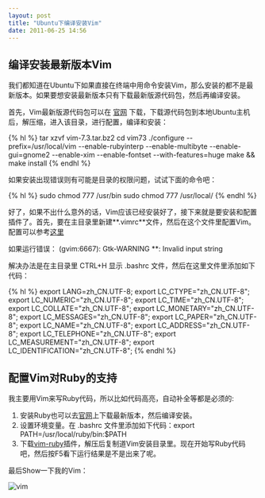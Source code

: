 ```yaml
---
layout: post
title: "Ubuntu下编译安装Vim"
date: 2011-06-25 14:56
---
```

## 编译安装最新版本Vim

我们都知道在Ubuntu下如果直接在终端中用命令安装Vim，那么安装的都不是最新版本。如果要想安装最新版本只有下载最新版源代码包，然后再编译安装。

首先，Vim最新版源代码包可以在 [官网](http://www.vim.org/ "官网") 下载，下载源代码包到本地Ubuntu主机后，解压缩，进入该目录，进行配置，编译和安装：

{% hl %}
tar xzvf vim-7.3.tar.bz2
cd vim73
./configure --prefix=/usr/local/vim --enable-rubyinterp --enable-multibyte --enable-gui=gnome2 --enable-xim --enable-fontset --with-features=huge
make && make install
{% endhl %}

如果安装出现错误则有可能是目录的权限问题，试试下面的命令吧：

{% hl %}
sudo chmod 777 /usr/bin
sudo chmod 777 /usr/local/
{% endhl %}

好了，如果不出什么意外的话，Vim应该已经安装好了，接下来就是要安装和配置插件了。首先，要在主目录里新建**.vimrc**文件，然后在这个文件里配置Vim。
配置可以参考[这里](https://github.com/panweizeng/env)

如果运行错误：  (gvim:6667): Gtk-WARNING **: Invalid input string

解决办法是在主目录里 CTRL+H 显示 .bashrc 文件，然后在这里文件里添加如下代码：

{% hl %}
export  LANG=zh_CN.UTF-8;
export  LC_CTYPE="zh_CN.UTF-8";
export  LC_NUMERIC="zh_CN.UTF-8";
export  LC_TIME="zh_CN.UTF-8";
export  LC_COLLATE="zh_CN.UTF-8";
export  LC_MONETARY="zh_CN.UTF-8";
export  LC_MESSAGES="zh_CN.UTF-8";
export  LC_PAPER="zh_CN.UTF-8";
export  LC_NAME="zh_CN.UTF-8";
export  LC_ADDRESS="zh_CN.UTF-8";
export  LC_TELEPHONE="zh_CN.UTF-8";
export  LC_MEASUREMENT="zh_CN.UTF-8";
export  LC_IDENTIFICATION="zh_CN.UTF-8";
{% endhl %}

## 配置Vim对Ruby的支持

我主要用Vim来写Ruby代码，所以比如代码高亮，自动补全等都是必须的:
  
1. 安装Ruby也可以去[官网](http://www.ruby-lang.org/ "官网")上下载最新版本，然后编译安装。  
2. 设置环境变量。在 .bashrc 文件里添加如下代码：export PATH=/usr/local/ruby/bin:$PATH
3. 下载[vim-ruby](http://rubyforge.org/projects/vim-ruby/ "vim-ruby")插件，解压后复制道Vim安装目录里。现在开始写Ruby代码吧，然后按F5看下运行结果是不是出来了呢。

最后Show一下我的Vim：

![vim](http://farm6.static.flickr.com/5067/5868623217_70b3bcae76_z.jpg "vim")
